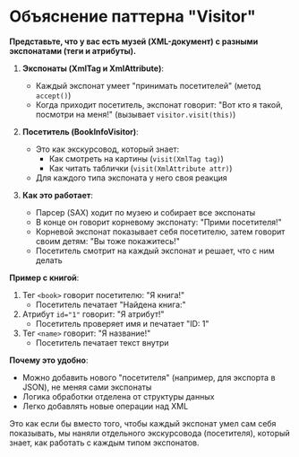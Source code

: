 # Объяснение паттерна "Visitor"

**Представьте, что у вас есть музей (XML-документ) с разными экспонатами (теги и атрибуты).**

1. **Экспонаты (XmlTag и XmlAttribute)**:
    - Каждый экспонат умеет "принимать посетителей" (метод `accept()`)
    - Когда приходит посетитель, экспонат говорит: "Вот кто я такой, посмотри на меня!" (вызывает `visitor.visit(this)`)

2. **Посетитель (BookInfoVisitor)**:
    - Это как экскурсовод, который знает:
        - Как смотреть на картины (`visit(XmlTag tag)`)
        - Как читать таблички (`visit(XmlAttribute attr)`)
    - Для каждого типа экспоната у него своя реакция

3. **Как это работает**:
    - Парсер (SAX) ходит по музею и собирает все экспонаты
    - В конце он говорит корневому экспонату: "Прими посетителя!"
    - Корневой экспонат показывает себя посетителю, затем говорит своим детям: "Вы тоже покажитесь!"
    - Посетитель смотрит на каждый экспонат и решает, что с ним делать

**Пример с книгой**:
1. Тег `<book>` говорит посетителю: "Я книга!"
    - Посетитель печатает "Найдена книга:"
2. Атрибут `id="1"` говорит: "Я атрибут!"
    - Посетитель проверяет имя и печатает "ID: 1"
3. Тег `<name>` говорит: "Я название!"
    - Посетитель печатает текст внутри

**Почему это удобно**:
- Можно добавить нового "посетителя" (например, для экспорта в JSON), не меняя сами экспонаты
- Логика обработки отделена от структуры данных
- Легко добавлять новые операции над XML

Это как если бы вместо того, чтобы каждый экспонат умел сам себя показывать, мы наняли отдельного экскурсовода (посетителя), который знает, как работать с каждым типом экспонатов.